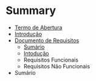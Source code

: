 # Summary

* [Termo de Abertura](chapter1.md)
* [Introdução](README.md)
* [Documento de Requisitos ](documento-de-requisitos.md)
  * [Sumário](documento-de-requisitos/sumario.md)
  * [Intodução](documento-de-requisitos/intoducao.md)
  * Requisitos Funcionais 
  * Requisitos Não Funcionais
* Sumário

